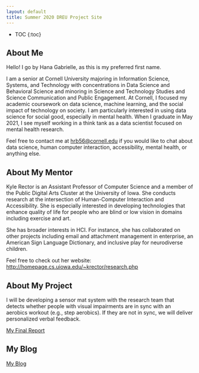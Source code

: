 ```yaml
---
layout: default
title: Summer 2020 DREU Project Site 
---
```


* TOC
{:toc}

## About Me

Hello! I go by Hana Gabrielle, as this is my preferred first name.

I am a senior at Cornell University majoring in Information Science, Systems, and Technology with concentrations in Data Science and Behavioral Science and minoring in Science and Technology Studies and Science Communication and Public Engagement. At Cornell, I focused my academic coursework on data science, machine learning, and the social impact of technology on society. I am particularly interested in using data science for social good, especially in mental health. When I graduate in May 2021, I see myself working in a think tank as a data scientist focused on mental health research.

Feel free to contact me at hrb56@cornell.edu if you would like to chat about data science, human computer interaction, accessibility, mental health, or anything else. 

## About My Mentor

Kyle Rector is an Assistant Professor of Computer Science and a member of the Public Digital Arts Cluster at the University of Iowa. She conducts research at the intersection of Human-Computer Interaction and Accessibility. She is especially interested in developing technologies that enhance quality of life for people who are blind or low vision in domains including exercise and art.

She has broader interests in HCI. For instance, she has collaborated on other projects including email and attachment management in enterprise, an American Sign Language Dictionary, and inclusive play for neurodiverse children.

Feel free to check out her website: http://homepage.cs.uiowa.edu/~krector/research.php

## About My Project

I will be developing a sensor mat system with the research team that detects whether people with visual impairments are in sync with an aerobics workout (e.g., step aerobics). If they are not in sync, we will deliver personalized verbal feedback.

[My Final Report](files/finalreport.pdf)

## My Blog

[My Blog](blog.html)
